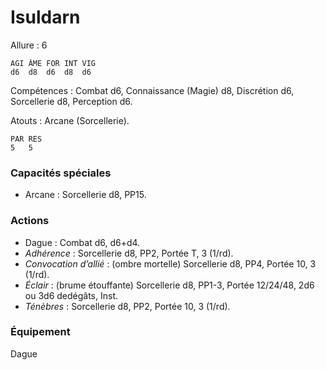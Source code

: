 # Isuldarn

Allure : 6

    AGI ÂME FOR INT VIG
    d6  d8  d6  d8  d6
    
Compétences : Combat d6, Connaissance (Magie) d8, Discrétion d6, Sorcellerie d8, Perception d6.

Atouts : Arcane (Sorcellerie).

    PAR RES
    5   5
    
### Capacités spéciales
- Arcane : Sorcellerie d8, PP15.

### Actions
- Dague : Combat d6, d6+d4.
- _Adhérence_ : Sorcellerie d8, PP2, Portée T, 3 (1/rd).
- _Convocation d’allié_ : (ombre mortelle) Sorcellerie d8, PP4, Portée 10, 3 (1/rd).
- _Éclair_ : (brume étouffante) Sorcellerie d8, PP1-3, Portée 12/24/48, 2d6 ou 3d6 dedégâts, Inst.
- _Ténèbres_ : Sorcellerie d8, PP2, Portée 10, 3 (1/rd).

### Équipement
Dague
